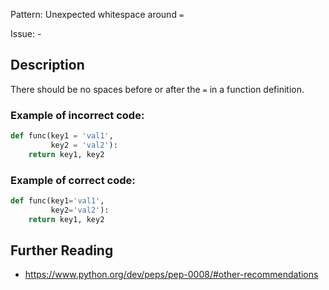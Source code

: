 Pattern: Unexpected whitespace around `=`

Issue: -

## Description

There should be no spaces before or after the `=` in a function definition.

### Example of **incorrect** code:

```python
def func(key1 = 'val1',
         key2 = 'val2'):
    return key1, key2
```

### Example of **correct** code:

```python
def func(key1='val1',
         key2='val2'):
    return key1, key2
```

## Further Reading

* https://www.python.org/dev/peps/pep-0008/#other-recommendations